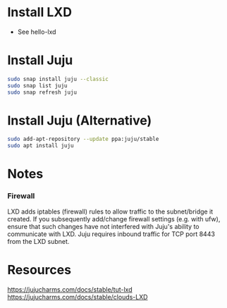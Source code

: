 # Install LXD
- See hello-lxd

# Install Juju
```bash
sudo snap install juju --classic
sudo snap list juju
sudo snap refresh juju
```

# Install Juju (Alternative)
```bash
sudo add-apt-repository --update ppa:juju/stable
sudo apt install juju
```

# Notes
### Firewall
LXD adds iptables (firewall) rules to allow traffic to the subnet/bridge it created. 
If you subsequently add/change firewall settings (e.g. with ufw), ensure that such changes have not interfered with Juju's ability to communicate with LXD. 
Juju requires inbound traffic for TCP port 8443 from the LXD subnet.

# Resources
https://jujucharms.com/docs/stable/tut-lxd
https://jujucharms.com/docs/stable/clouds-LXD
